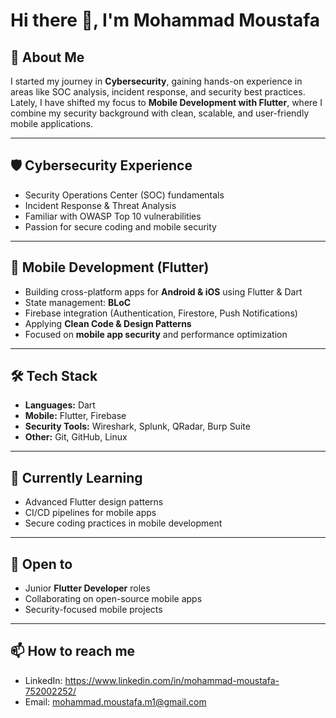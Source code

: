 # Hi there 👋, I'm Mohammad Moustafa

## 🚀 About Me
I started my journey in **Cybersecurity**, gaining hands-on experience in areas like SOC analysis, incident response, and security best practices.  
Lately, I have shifted my focus to **Mobile Development with Flutter**, where I combine my security background with clean, scalable, and user-friendly mobile applications.  

---

## 🛡️ Cybersecurity Experience
- Security Operations Center (SOC) fundamentals  
- Incident Response & Threat Analysis  
- Familiar with OWASP Top 10 vulnerabilities  
- Passion for secure coding and mobile security  

---

## 📱 Mobile Development (Flutter)
- Building cross-platform apps for **Android & iOS** using Flutter & Dart  
- State management: **BLoC**  
- Firebase integration (Authentication, Firestore, Push Notifications)  
- Applying **Clean Code & Design Patterns**  
- Focused on **mobile app security** and performance optimization  

---

## 🛠️ Tech Stack
- **Languages:** Dart
- **Mobile:** Flutter, Firebase  
- **Security Tools:** Wireshark, Splunk, QRadar, Burp Suite  
- **Other:** Git, GitHub, Linux  

---

## 🌱 Currently Learning
- Advanced Flutter design patterns  
- CI/CD pipelines for mobile apps  
- Secure coding practices in mobile development  

---

## 🤝 Open to
- Junior **Flutter Developer** roles  
- Collaborating on open-source mobile apps  
- Security-focused mobile projects  

---

## 📫 How to reach me
- LinkedIn: https://www.linkedin.com/in/mohammad-moustafa-752002252/
- Email: mohammad.moustafa.m1@gmail.com

